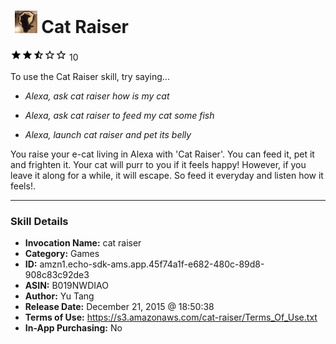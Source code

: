 # &nbsp;<img src="skill_icon" alt="Cat Raiser icon" width="36"> Cat Raiser
![2.6 stars](../../images/ic_star_black_18dp_1x.png)![2.6 stars](../../images/ic_star_black_18dp_1x.png)![2.6 stars](../../images/ic_star_half_black_18dp_1x.png)![2.6 stars](../../images/ic_star_border_black_18dp_1x.png)![2.6 stars](../../images/ic_star_border_black_18dp_1x.png) 10

To use the Cat Raiser skill, try saying...

* *Alexa, ask cat raiser how is my cat*

* *Alexa, ask cat raiser to feed my cat some fish*

* *Alexa, launch cat raiser and pet its belly*

You raise your e-cat living in Alexa with 'Cat Raiser'. You can feed it, pet it and frighten it. Your cat will purr to you if it feels happy! However, if you leave it along for a while, it will escape. So feed it everyday and listen how it feels!.

***

### Skill Details

* **Invocation Name:** cat raiser
* **Category:** Games
* **ID:** amzn1.echo-sdk-ams.app.45f74a1f-e682-480c-89d8-908c83c92de3
* **ASIN:** B019NWDIAO
* **Author:** Yu Tang
* **Release Date:** December 21, 2015 @ 18:50:38
* **Terms of Use:** https://s3.amazonaws.com/cat-raiser/Terms_Of_Use.txt
* **In-App Purchasing:** No
